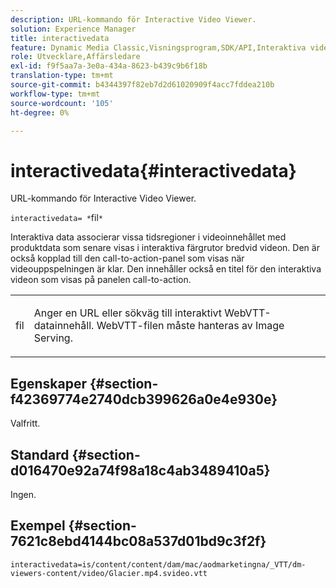 ```yaml
---
description: URL-kommando för Interactive Video Viewer.
solution: Experience Manager
title: interactivedata
feature: Dynamic Media Classic,Visningsprogram,SDK/API,Interaktiva videoklipp
role: Utvecklare,Affärsledare
exl-id: f9f5aa7a-3e0a-434a-8623-b439c9b6f18b
translation-type: tm+mt
source-git-commit: b4344397f82eb7d2d61020909f4acc7fddea210b
workflow-type: tm+mt
source-wordcount: '105'
ht-degree: 0%

---
```


# interactivedata{#interactivedata}

URL-kommando för Interactive Video Viewer.

`interactivedata= *`fil`*`

Interaktiva data associerar vissa tidsregioner i videoinnehållet med produktdata som senare visas i interaktiva färgrutor bredvid videon. Den är också kopplad till den call-to-action-panel som visas när videouppspelningen är klar. Den innehåller också en titel för den interaktiva videon som visas på panelen call-to-action.

<table id="table_C616483932C2482CA9794DDD7313FD7C"> 
 <tbody> 
  <tr> 
   <td colname="col1"> <p> <span class="codeph"> <span class="varname"> fil</span> </span> </p> </td> 
   <td colname="col2"> <p> Anger en URL eller sökväg till interaktivt WebVTT-datainnehåll. WebVTT-filen måste hanteras av Image Serving. </p> </td> 
  </tr> 
 </tbody> 
</table>

## Egenskaper {#section-f42369774e2740dcb399626a0e4e930e}

Valfritt.

## Standard {#section-d016470e92a74f98a18c4ab3489410a5}

Ingen.

## Exempel {#section-7621c8ebd4144bc08a537d01bd9c3f2f}

```
interactivedata=is/content/content/dam/mac/aodmarketingna/_VTT/dm-viewers-content/video/Glacier.mp4.svideo.vtt
```
